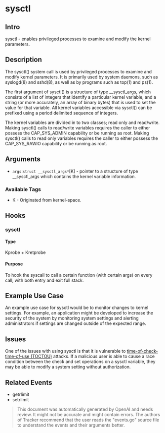 
# sysctl

## Intro

sysctl - enables privileged processes to examine and modify the kernel parameters.

## Description

The sysctl() system call is used by privileged processes to examine and modify kernel parameters. It is primarily used by system daemons, such as syslogd(8) and sshd(8), as well as by programs such as top(1) and ps(1). 

The first argument of sysctl() is a structure of type __sysctl_args, which consists of a list of integers that identify a particular kernel variable, and a string (or more accurately, an array of binary bytes) that is used to set the value for that variable. All kernel variables accessible via sysctl() can be prefixed using a period delimited sequence of integers. 

The kernel variables are divided in to two classes; read only and read/write. Making sysctl() calls to read/write variables requires the caller to either possess the CAP_SYS_ADMIN capability or be running as root. Making sysctl() calls to read only variables requires the caller to either possess the CAP_SYS_RAWIO capability or be running as root. 

## Arguments

* `args`:`struct __sysctl_args*`[K] - pointer to a structure of type __sysctl_args which contains the kernel variable information.

### Available Tags

* K - Originated from kernel-space.

## Hooks

### sysctl

#### Type

Kprobe + Kretprobe

#### Purpose

To hook the syscall to call a certain function (with certain args) on every call, with both entry and exit full stack.

## Example Use Case

An example use case for sysctl would be to monitor changes to kernel settings. For example, an application might be developed to increase the security of the system by monitoring system settings and alerting administrators if settings are changed outside of the expected range.

## Issues

One of the issues with using sysctl is that it is vulnerable to [time-of-check-time-of-use (TOCTOU)](https://en.wikipedia.org/wiki/Time-of-check-to-time-of-use) attacks. If a malicious user is able to cause a race condition between the check and set operations on a sysctl variable, they may be able to modify a system setting without authorization. 

## Related Events

* getrlimit
* setrlimit

> This document was automatically generated by OpenAI and needs review. It might
> not be accurate and might contain errors. The authors of Tracker recommend that
> the user reads the "events.go" source file to understand the events and their
> arguments better.

